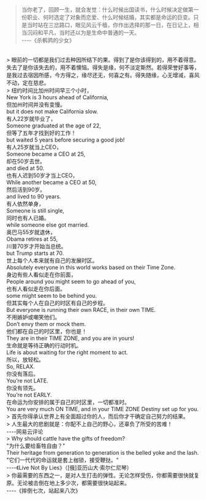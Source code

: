 > 当你老了，回顾一生，就会发觉：什么时候出国读书，什么时候决定做第一份职业、何时选定了对象而恋爱、什么时候结婚，其实都是命运的巨变。只是当时站在三岔路口，眼见风云千樯，你作出选择的那一日，在日记上，相当沉闷和平凡，当时还以为是生命中普通的一天。
> <br/>----《杀鹌鹑的少女》

<br/>
> 眼前的一切都是我们过去种因所结下的果。得到了是你该得到的，用不着得意。失去了是你该失去的，用不着懊恼。得失是缘，何不淡定斯然。若得荣誉好事等，是我过去宿因所感，今方得之，缘尽还无，何喜之有。得失随缘，心无增减，喜风不动，定在慈悲。

<br/>
> 纽约时间比加州时间早三个小时，<br/>
  New York is 3 hours ahead of California,<br/>
  但加州时间并没有变慢。<br/>
  but it does not make California slow.<br/>
  有人22岁就毕业了，<br/>
  Someone graduated at the age of 22,<br/>
  但等了五年才找到好的工作！<br/>
  but waited 5 years before securing a good job!<br/>
  有人25岁就当上CEO，<br/>
  Someone became a CEO at 25,<br/>
  却在50岁去世。<br/>
  and died at 50.<br/>
  也有人迟到50岁才当上CEO，<br/>
  While another became a CEO at 50,<br/>
  然后活到90岁。<br/>
  and lived to 90 years.<br/>
  有人依然单身，<br/>
  Someone is still single,<br/>
  同时也有人已婚。<br/>
  while someone else got married.<br/>
  奥巴马55岁就退休，<br/>
  Obama retires at 55,<br/>
  川普70岁才开始当总统。<br/>
  but Trump starts at 70.<br/>
  世上每个人本来就有自己的发展时区。<br/>
  Absolutely everyone in this world works based on their Time Zone.<br/>
  身边有些人看似走在你前面，<br/>
  People around you might seem to go ahead of you,<br/>
  也有人看似走在你后面。<br/>
  some might seem to be behind you.<br/>
  但其实每个人在自己的时区有自己的步程。<br/>
  But everyone is running their own RACE, in their own TIME.<br/>
  不用嫉妒或嘲笑他们。<br/>
  Don’t envy them or mock them.<br/>
  他们都在自己的时区里，你也是！<br/>
  They are in their TIME ZONE, and you are in yours!<br/>
  生命就是等待正确的行动时机。<br/>
  Life is about waiting for the right moment to act.<br/>
  所以，放轻松。<br/>
  So, RELAX.<br/>
  你没有落后。<br/>
  You’re not LATE.<br/>
  你没有领先。<br/>
  You’re not EARLY.<br/>
  在命运为你安排的属于自己的时区里，一切都准时。<br/>
  You are very much ON TIME, and in your TIME ZONE Destiny set up for you.

<br/>
> 首先你得承认世界上有全面超过你的人，而后你才干确定自己努力的结果。

<br/>
> 人生最大的悲剧就是：你配不上自己的野心，还辜负了所受的苦难！
<br/>----网易云评论

<br/>
> Why should cattle have the gifts of freedom?<br/>
"为什么要给畜牲自由？"<br/>
Their heritage from generation to generation is the belled yoke and the lash.<br/>
"它们一代代的命运就是套上枷锁，接受鞭挞。"<br/>----《Live Not By Lies》（[俄]亚历山大·索尔仁尼琴）

<br/>
> 你最需要的东西之一，是对人生打击的弹性。无论怎样受伤，你都需要很快就复原。无论被击倒在地上多少次，都需要很快站起来。
<br/>----《摔倒七次，站起来八次》
